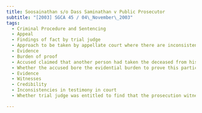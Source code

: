 ```yaml
---
title: Soosainathan s/o Dass Saminathan v Public Prosecutor 
subtitle: "[2003] SGCA 45 / 04\_November\_2003"
tags:
  - Criminal Procedure and Sentencing
  - Appeal
  - Findings of fact by trial judge
  - Approach to be taken by appellate court where there are inconsistencies in evidence
  - Evidence
  - Burden of proof
  - Accused claimed that another person had taken the deceased from his bedroom
  - Whether the accused bore the evidential burden to prove this particular fact in order to raise reasonable doubt.
  - Evidence
  - Witnesses
  - Credibility
  - Inconsistencies in testimony in court
  - Whether trial judge was entitled to find that the prosecution witness was credible

---
```


